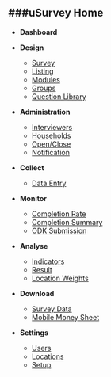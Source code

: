 ###uSurvey Home
----------------
* **Dashboard**

* **Design** 
   * [Survey](./Survey.md)
   * [Listing](./Listing.md)
   * [Modules](./Modules.md)
   * [Groups](./Groups.md)
   * [Question Library](http://usurvey.unicefuganda.org/question_library/)

* **Administration** 
  * [Interviewers](http://usurvey.unicefuganda.org/accounts/login/?next=/interviewers/)
  * [Households](http://usurvey.unicefuganda.org/households/)
  * [Open/Close](#)
  * [Notification](http://usurvey.unicefuganda.org/bulk_sms)

* **Collect**
   * [Data Entry](#)

* **Monitor**
   * [Completion Rate](http://usurvehttp://usurvey.unicefuganda.org/surveys/interviewers_completion/y.unicefuganda.org/surveys/completion/)
   * [Completion Summary](http://usurvey.unicefuganda.org/surveys/interviewers_completion/)
   * [ODK Submission](http://usurvey.unicefuganda.org/odk/aggregate/submission_list/)

* **Analyse** 
  * [Indicators](http://usurvey.unicefuganda.org/indicators/)
  * [Result](#)
  * [Location Weights](http://usurvey.unicefuganda.org/locations/weights/)

* **Download**
   * [Survey Data](http://usurvey.unicefuganda.org/aggregates/download_spreadsheet)
   * [Mobile Money Sheet](http://usurvey.unicefuganda.org/interviewer_report/)

* **Settings**
   * [Users](http://usurvey.unicefuganda.org/users/)
   * [Locations](http://usurvey.unicefuganda.org/enumeration_area/)
   * [Setup](#)